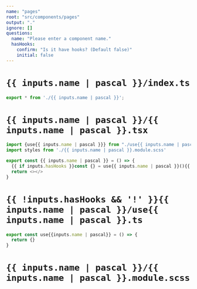 ```yaml
---
name: "pages"
root: "src/components/pages"
output: "."
ignore: []
questions:
  name: "Please enter a component name."
  hasHooks:
    confirm: "Is it have hooks? (Default false)"
    initial: false
---
```


# `{{ inputs.name | pascal }}/index.ts`
```typescript
export * from './{{ inputs.name | pascal }}';
```

# `{{ inputs.name | pascal }}/{{ inputs.name | pascal }}.tsx`
```typescript
import {use{{ inputs.name | pascal }}} from "./use{{ inputs.name | pascal }}"
import styles from './{{ inputs.name | pascal }}.module.scss'

export const {{ inputs.name | pascal }} = () => {
  {{ if inputs.hasHooks }}const {} = use{{ inputs.name | pascal }}(){{ end }}
  return <></>
}
```


# `{{ !inputs.hasHooks && '!' }}{{ inputs.name | pascal }}/use{{ inputs.name | pascal }}.ts`

```typescript
export const use{{inputs.name | pascal}} = () => {
  return {}
}

```

# `{{ inputs.name | pascal }}/{{ inputs.name | pascal }}.module.scss`

```scss
```


